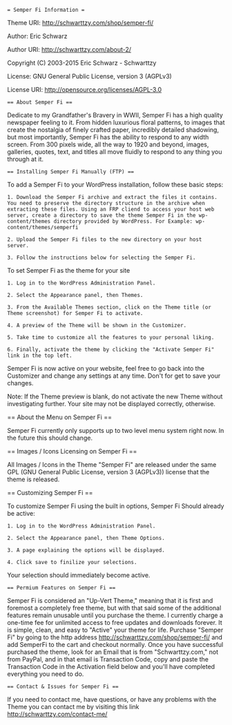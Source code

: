 	= Semper Fi Information =

Theme URI: http://schwarttzy.com/shop/semper-fi/

Author: Eric Schwarz

Author URI: http://schwarttzy.com/about-2/

Copyright (C) 2003-2015 Eric Schwarz - Schwarttzy

License: GNU General Public License, version 3 (AGPLv3)

License URI: http://opensource.org/licenses/AGPL-3.0

	== About Semper Fi ==

Dedicate to my Grandfather's Bravery in WWII, Semper Fi has a high quality newspaper feeling to it. From hidden luxurious floral patterns, to images that create the nostalgia of finely crafted paper, incredibly detailed shadowing, but most importantly, Semper Fi has the ability to respond to any width screen. From 300 pixels wide, all the way to 1920 and beyond, images, galleries, quotes, text, and titles all move fluidly to respond to any thing you through at it.

	== Installing Semper Fi Manually (FTP) ==

To add a Semper Fi to your WordPress installation, follow these basic steps:

	1. Download the Semper Fi archive and extract the files it contains. You need to preserve the directory structure in the archive when extracting these files. Using an FRP cliend to access your host web server, create a directory to save the theme Semper Fi in the wp-content/themes directory provided by WordPress. For Example: wp-content/themes/semperfi
    
	2. Upload the Semper Fi files to the new directory on your host server.

	3. Follow the instructions below for selecting the Semper Fi.

To set Semper Fi as the theme for your site

	1. Log in to the WordPress Administration Panel.

	2. Select the Appearance panel, then Themes.

	3. From the Available Themes section, click on the Theme title (or Theme screenshot) for Semper Fi to activate.

	4. A preview of the Theme will be shown in the Customizer.

	5. Take time to customize all the features to your personal liking.

	6. Finally, activate the theme by clicking the "Activate Semper Fi" link in the top left.

Semper Fi is now active on your website, feel free to go back into the Customizer and change any settings at any time. Don't for get to save your changes.

Note: If the Theme preview is blank, do not activate the new Theme without investigating further. Your site may not be displayed correctly, otherwise.

== About the Menu on Semper Fi ==

Semper Fi currently only supports up to two level menu system right now. In the future this should change.

== Images / Icons Licensing on Semper Fi ==

All Images / Icons in the Theme "Semper Fi" are released under the same GPL (GNU General Public License, version 3 (AGPLv3)) license that the theme is released.

== Customizing Semper Fi ==

To customize Semper Fi using the built in options, Semper Fi Should already be active:
	
	1. Log in to the WordPress Administration Panel.

	2. Select the Appearance panel, then Theme Options.

	3. A page explaining the options will be displayed.

	4. Click save to finilize your selections.

Your selection should immediately become active.

	== Permium Features on Semper Fi ==

Semper Fi is considered an "Up-Vert Theme," meaning that it is first and foremost a completely free theme, but with that said some of the additional features remain unusable until you purchase the theme. I currently charge a one-time fee for unlimited access to free updates and downloads forever. It is simple, clean, and easy to "Active" your theme for life. Purchase "Semper Fi" by going to the http address http://schwarttzy.com/shop/semper-fi/ and add SemperFi to the cart and checkout normally. Once you have successful purchased the theme, look for an Email that is from "Schwarttzy.com," not from PayPal, and in that email is Transaction Code, copy and paste the Transaction Code in the Activation field below and you'll have completed everything you need to do.

	== Contact & Issues for Semper Fi ==

If you need to contact me, have questions, or have any problems with the Theme you can contact me by visiting this link http://schwarttzy.com/contact-me/
